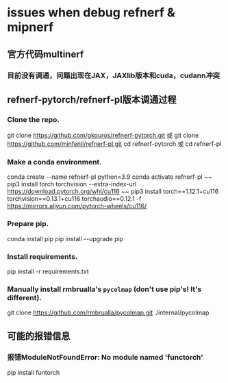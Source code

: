 # issues when debug refnerf & mipnerf
## 官方代码multinerf
### 目前没有调通，问题出现在JAX，JAXlib版本和cuda，cudann冲突
## refnerf-pytorch/refnerf-pl版本调通过程
### Clone the repo.
git clone https://github.com/gkouros/refnerf-pytorch.git
或 
git clone https://github.com/minfenli/refnerf-pl.git
cd refnerf-pytorch 或 cd refnerf-pl

### Make a conda environment.
conda create --name refnerf-pl python=3.9
conda activate refnerf-pl
~~ pip3 install torch torchvision --extra-index-url https://download.pytorch.org/whl/cu116 ~~
pip3 install torch==1.12.1+cu116  torchvision==0.13.1+cu116 torchaudio==0.12.1 -f https://mirrors.aliyun.com/pytorch-wheels/cu116/

### Prepare pip.
conda install pip
pip install --upgrade pip

### Install requirements.
pip install -r requirements.txt

### Manually install rmbrualla's `pycolmap` (don't use pip's! It's different).
git clone https://github.com/rmbrualla/pycolmap.git ./internal/pycolmap

## 可能的报错信息
### 报错ModuleNotFoundError: No module named 'functorch'
pip install funtorch

